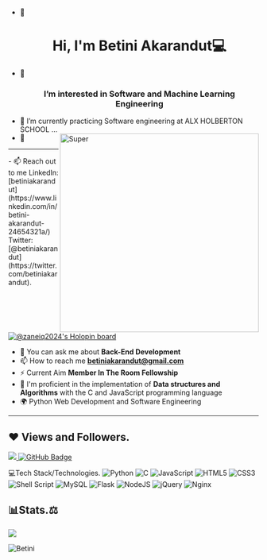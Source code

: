 - 👋 <h1 align="center">Hi, I'm Betini Akarandut:computer:</h1>
- 👀 <h3 align="center">I’m interested in Software and Machine Learning Engineering</h3>
- 🌱 I’m currently practicing Software engineering at ALX HOLBERTON SCHOOL ...
- 💞️ <img align= "right" alt="Super" width="400" src="https://github.com/abhisheknaiidu/abhisheknaiidu/blob/master/code.gif?raw=true">
<hr>
- 📫 Reach out to me
LinkedIn: [betiniakarandut](https://www.linkedin.com/in/betini-akarandut-24654321a/)
Twitter: [@betiniakarandut](https://twitter.com/betiniakarandut).

<!---
betiniakarandut/betiniakarandut is a ✨ special ✨ repository because its `README.md` (this file) appears on your GitHub profile.
You can click the Preview link to take a look at your changes.
--->
[![@zaneiq2024's Holopin board](https://holopin.me/zaneiq2024)](https://holopin.io/@zaneiq2024)
- 💬 You can ask me about **Back-End Development**
- 📫 How to reach me **betiniakarandut@gmail.com**
- ⚡ Current Aim **Member In The Room Fellowship**
- 🔩 I'm proficient in the implementation of **Data structures and Algorithms** with the C and JavaScript programming language
- 🌍 Python Web Development and Software Engineering
<hr>

## ❤ Views and Followers.

<a href="https://github.com/betiniakarandut/github-profile-views-counter">
    <img src="https://komarev.com/ghpvc/?username=betiniakarandut">
</a>
<a href="https://github.com/betiniakarandut?tab=followers"><img src="https://img.shields.io/github/followers/betiniakarandut?label=Followers&style=social" alt="GitHub Badge"></a>
<br>

  💻Tech Stack/Technologies.
![Python](https://img.shields.io/badge/python-3670A0?style=for-the-badge&logo=python&logoColor=ffdd54)
![C](https://img.shields.io/badge/c-%2300599C.svg?style=for-the-badge&logo=c&logoColor=white)
![JavaScript](https://img.shields.io/badge/javascript-%23323330.svg?style=for-the-badge&logo=javascript&logoColor=%23F7DF1E)
![HTML5](https://img.shields.io/badge/html5-%23E34F26.svg?style=for-the-badge&logo=html5&logoColor=white)
![CSS3](https://img.shields.io/badge/css3-%231572B6.svg?style=for-the-badge&logo=css3&logoColor=white)
![Shell Script](https://img.shields.io/badge/shell_script-%23121011.svg?style=for-the-badge&logo=gnu-bash&logoColor=white)
![MySQL](https://img.shields.io/badge/mysql-%2300f.svg?style=for-the-badge&logo=mysql&logoColor=white)
![Flask](https://img.shields.io/badge/flask-%23000.svg?style=for-the-badge&logo=flask&logoColor=white)
![NodeJS](https://img.shields.io/badge/node.js-6DA55F?style=for-the-badge&logo=node.js&logoColor=white)
![jQuery](https://img.shields.io/badge/jquery-%230769AD.svg?style=for-the-badge&logo=jquery&logoColor=white)
![Nginx](https://img.shields.io/badge/nginx-%23009639.svg?style=for-the-badge&logo=nginx&logoColor=white)


##  📊Stats.⚖️
<p><img align="center" src="https://github-readme-stats.vercel.app/api/top-langs/?username=betiniakarandut&layout=compact&theme=dark&hide_border=false" /></p>
<p><img align="center" src="https://github-readme-streak-stats.herokuapp.com/?user=betiniakarandut&theme=dark" alt="Betini" /></p>
